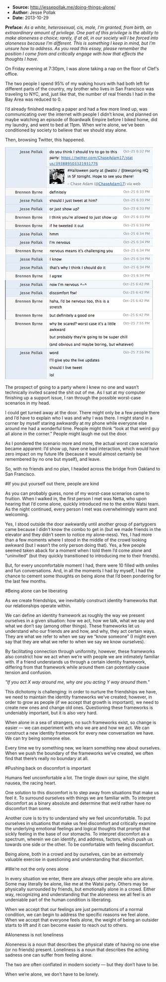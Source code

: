 - **Source:** http://jessepollak.me/doing-things-alone/
- **Author:** Jesse Pollak
- **Date:** 2013-10-29

**Preface:** *As a white, heterosexual, cis, male, I’m granted, from birth, an extraordinary amount of privilege. One part of this privilege is the ability to make aloneness a choice; rarely, if at all, in our society will I be forced into aloneness because I’m different. This is something I keep in mind, but I’m unsure how to address. As you read this essay, please remember the position I come from and critically engage with how that effects the thoughts I have.*

On Friday evening at 7:30pm, I was alone taking a nap on the floor of Clef‘s office.

The two people I spend 95% of my waking hours with had both left for different parts of the country, my brother who lives in San Francisco was traveling to NYC, and, just like that, the number of real friends I had in the Bay Area was reduced to 0.

I’d already finished reading a paper and had a few more lined up, was communicating over the internet with people I didn’t know, and planned on maybe watching an episode of Boardwalk Empire before I biked home, did my laundry, and went to bed at 11pm. When we’re alone, we’ve been conditioned by society to believe that we should stay alone.

Then, browsing Twitter, this happened.

![twitter image](https://github.com/cgoettel/articles-worth-reading/blob/master/images/pollak-twitter-image.png "Twitter image")

The prospect of going to a party where I knew no one and wasn’t technically invited scared the shit out of me. As I sat at my computer finishing up a support issue, I ran through the possible worst-case scenarios in my head.

I could get turned away at the door. There might only be a few people there and I’d have to explain who I was and why I was there. I might stand in a corner by myself staring awkwardly at my phone while everyone else around me had a wonderful time. People might think “look at that weird guy all alone in the corner.” People might laugh me out the door.

As I pondered the scenario more and more, the actual worst case scenario became apparent: I’d show up,  have one bad interaction, which would have zero impact on my future life (because it would almost certainly be remembered by no one but myself), and leave.

So, with no friends and no plan, I headed across the bridge from Oakland to San Francisco.

#If you put yourself out there, people are kind

As you can probably guess, none of my worst-case scenarios came to fruition. When I walked in, the first person I met was Netta, who upon hearing that I’d come alone, quickly introduced me to the entire Watsi team. As the night continued, every person I met was overwhelmingly warm and welcoming.

Yes, I stood outside the door awkwardly until another group of partygoers came because I didn’t know the combo to get in (but we made friends in the elevator and they didn’t seem to notice my alone-ness). Yes, I had more than a few moments where I stood in the middle of the crowd looking awkward (but I wasn’t the only person doing that). Yes, a few people seemed taken aback for a moment when I told them I’d come alone and “uninvited” (but they quickly transitioned to introducing me to their friends).

But, for every uncomfortable moment I had, there were 10 filled with smiles and fun conversations. And, in all the moments I had by myself, I had the chance to cement some thoughts on being alone that I’d been pondering for the last few months.

#Being alone can be liberating

As we create friendships, we inevitably construct identity frameworks that our relationships operate within.

We can define an identity framework as roughly the way we present ourselves in a given situation: how we act, how we talk, what we say and what we don’t say (among other things). These frameworks let us understand who our friends are and how, and why, they act certain ways. They are what we refer to when we say we “know someone” (I might even say that they are what we refer to when we say we know ourselves).

By facilitating connection through uniformity, however, these frameworks also constrict how we act when we’re with people we are intimately familiar with. If a friend understands us through a certain identity framework, differing from that framework while around them can potentially cause tension and confusion.

*"If you act X way around me, why are you acting Y way around them."*

This dichotomy is challenging: in order to nurture the friendships we have, we need to maintain the identity frameworks we’ve created; however, in order to grow as people (if we accept that growth is important), we need to create new ones and change old ones. Questioning these frameworks is undeniably important, but it is also very hard.

When alone in a sea of strangers, no such frameworks exist, so change is easier — we can experiment with who we are and how we act. We can construct a new identity framework for every new conversation we have. We can try being someone else.

Every time we try something new, we learn something new about ourselves. When we push the boundary of the frameworks we’ve created, we often find that there’s really no boundary at all.

#Pushing back on discomfort is important

Humans feel uncomfortable a lot. The tingle down our spine, the slight nausea, the racing heart.

One solution to this discomfort is to step away from situations that make us feel it. To surround ourselves with things we are familiar with. To interpret discomfort as a binary absolute and determine that we’d rather have no discomfort than some.

Another cure is to try to understand why we feel uncomfortable. To put ourselves in situations that make us feel discomfort and critically examine the underlying emotional feelings and logical thoughts that prompt that sickly feeling in the base of our stomachs. To interpret discomfort as a spectrum, wherein we can identify, and address, factors, which push us towards one side or the other. To be comfortable with feeling discomfort.

Being alone, both in a crowd and by ourselves, can be an extremely valuable exercise in questioning and understanding that discomfort.

#We’re not the only ones alone

In every situation we enter, there are always other people who are alone. Some may literally be alone, like me at the Watsi party. Others may be physically surrounded by friends, but emotionally alone in a crowd. Either way, recognizing and understanding that the aloneness we all feel is an undeniable part of the human condition is liberating.

When we accept that our feelings are just permutations of a normal condition, we can begin to address the specific reasons we feel alone. When we accept that everyone feels alone, the weight of being an outsider starts to lift and it can become easier to reach out to others.

#Aloneness is not loneliness

Aloneness is a noun that describes the physical state of having no one else (or no friends) present. Loneliness is a noun that describes the aching sadness one can suffer from feeling alone.

The two are often conflated in modern society — but they don’t have to be.

When we’re alone, we don’t have to be lonely.
